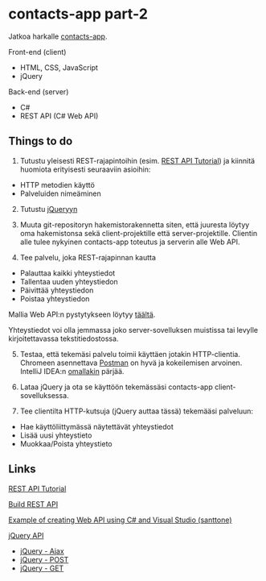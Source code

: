 # contacts-app part-2
Jatkoa harkalle [contacts-app](https://github.com/ekoodi/ekoodi.github.io/blob/master/web-technologies/tasks/contacts-app.md).

Front-end (client)
* HTML, CSS, JavaScript
* jQuery

Back-end (server)
* C#
* REST API (C# Web API)

## Things to do

1. Tutustu yleisesti REST-rajapintoihin (esim. [REST API Tutorial](http://www.restapitutorial.com/)) ja kiinnitä huomiota erityisesti seuraaviin asioihin:
* HTTP metodien käyttö
* Palveluiden nimeäminen

2. Tutustu [jQueryyn](http://jquery.com/)

3. Muuta git-repositoryn hakemistorakennetta siten, että juuresta löytyy oma hakemistonsa sekä client-projektille että server-projektille. Clientin alle tulee nykyinen contacts-app toteutus ja serverin alle Web API.

4. Tee palvelu, joka REST-rajapinnan kautta
* Palauttaa kaikki yhteystiedot
* Tallentaa uuden yhteystiedon
* Päivittää yhteystiedon
* Poistaa yhteystiedon

Mallia Web API:n pystytykseen löytyy [täältä](https://github.com/santtone/web-api-sample).

Yhteystiedot voi olla jemmassa joko server-sovelluksen muistissa tai levylle kirjoitettavassa tekstitiedostossa.

5. Testaa, että tekemäsi palvelu toimii käyttäen jotakin HTTP-clientia. Chromeen asennettava [Postman](https://www.getpostman.com/) on hyvä ja kokeilemisen arvoinen. IntelliJ IDEA:n [omallakin](https://www.jetbrains.com/help/idea/2016.3/rest-client-tool-window.html) pärjää.

6. Lataa jQuery ja ota se käyttöön tekemässäsi contacts-app client-sovelluksessa.

7. Tee clientilta HTTP-kutsuja (jQuery auttaa tässä) tekemääsi palveluun:
* Hae käyttöliittymässä näytettävät yhteystiedot
* Lisää uusi yhteystieto
* Muokkaa/Poista yhteystieto

## Links
[REST API Tutorial](http://www.restapitutorial.com/)

[Build REST API](https://docs.microsoft.com/en-us/aspnet/web-api/overview/getting-started-with-aspnet-web-api/tutorial-your-first-web-api)

[Example of creating Web API using C# and Visual Studio (santtone)](https://github.com/santtone/web-api-sample)

[jQuery API](http://api.jquery.com/)
* [jQuery - Ajax](http://api.jquery.com/jQuery.ajax/#options)
* [jQuery - POST](http://api.jquery.com/jQuery.post/)
* [jQuery - GET](http://api.jquery.com/jQuery.get/)
